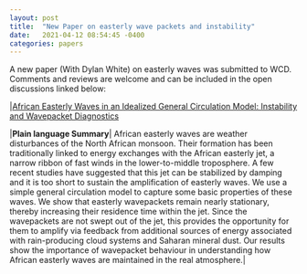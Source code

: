 ```yaml
---
layout: post
title:  "New Paper on easterly wave packets and instability"
date:   2021-04-12 08:54:45 -0400
categories: papers
---
```


A new paper (With Dylan White) on easterly waves was submitted to WCD. Comments and reviews are welcome and can be included in the open discussions linked below:

|[African Easterly Waves in an Idealized General Circulation Model: Instability and Wavepacket Diagnostics](https://wcd.copernicus.org/preprints/wcd-2020-47/)


|**Plain language Summary**| 
African easterly waves are weather disturbances of the North African monsoon. Their formation has been traditionally linked to energy exchanges with the African easterly jet, a narrow ribbon of fast winds in the lower-to-middle troposphere. A few recent studies have suggested that this jet can be stabilized by damping and it is too short to sustain the amplification of easterly waves. We use a simple general circulation model to capture some basic properties of these waves. We show that easterly wavepackets remain nearly stationary, thereby increasing their residence time within the jet. Since the wavepackets are not swept out of the jet, this provides the opportunity for them to amplify via feedback from additional sources of energy associated with rain-producing cloud systems and Saharan mineral dust. Our results show the importance of wavepacket behaviour in understanding how African easterly waves are maintained in the real atmosphere.|

